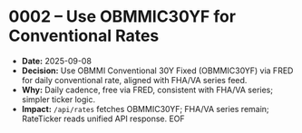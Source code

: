 # 0002 – Use OBMMIC30YF for Conventional Rates
- **Date:** 2025-09-08
- **Decision:** Use OBMMI Conventional 30Y Fixed (OBMMIC30YF) via FRED for daily conventional rate, aligned with FHA/VA series feed.
- **Why:** Daily cadence, free via FRED, consistent with FHA/VA series; simpler ticker logic.
- **Impact:** `/api/rates` fetches OBMMIC30YF; FHA/VA series remain; RateTicker reads unified API response.
EOF
